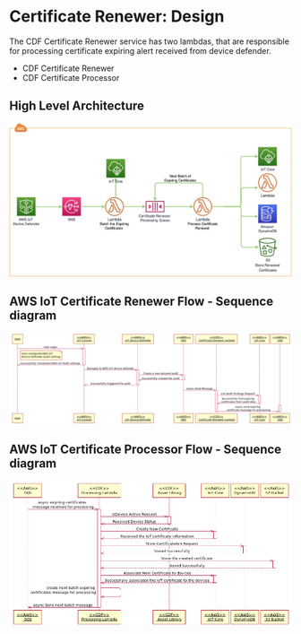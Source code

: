 # Certificate Renewer: Design

The CDF Certificate Renewer service has two lambdas, that are responsible for processing certificate expiring alert received from device defender.
- CDF Certificate Renewer
- CDF Certificate Processor 

## High Level Architecture
 ![](images/architecture.jpg)

## AWS IoT Certificate Renewer Flow - Sequence diagram
 ![](images/renewer-sequence.png)

## AWS IoT Certificate Processor Flow - Sequence diagram
 ![](images/processor-sequence.png)